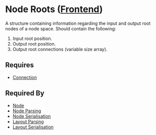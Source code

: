 # Node Roots ([Frontend](../frontend.md))

A structure containing information regarding the input and output root nodes of a node space. Should contain the following:

1. Input root position.
2. Output root position.
3. Output root connections (variable size array).

## Requires

- [Connection](./connection.md)

## Required By

- [Node](./node.md)
- [Node Parsing](../../node_file_format/parsing.md)
- [Node Serialisation](../../node_file_format/serialisation.md)
- [Layout Parsing](../../layout_file_format/parsing.md)
- [Layout Serialisation](../../layout_file_format/serialisation.md)
